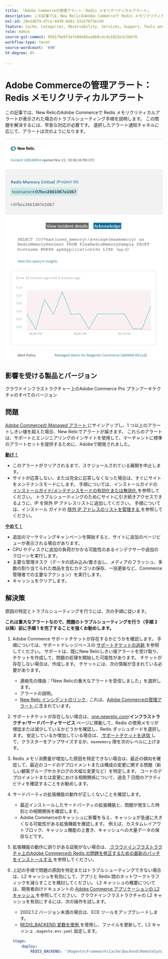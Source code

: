 ```yaml
---
title: 「Adobe Commerceの管理アラート：Redis メモリクリティカルアラート」
description: この記事では、New RelicのAdobe Commerceで Redis メモリクリティカルアラートが表示された場合のトラブルシューティング手順を説明します。 この問題を解決するには、早急な対応が必要です。 選択したアラート通知チャネルに応じて、アラートは次のようになります。
exl-id: 28e1d879-d7ca-4439-8e81-52a1fbf3ecb0
feature: Cache, Categories, Observability, Services, Support, Tools and External Services, Variables
role: Admin
source-git-commit: 958179e0f3efe08e65ea8b0c4c4e1015e3c5bb76
workflow-type: tm+mt
source-wordcount: '690'
ht-degree: 0%

---
```


# Adobe Commerceの管理アラート：Redis メモリクリティカルアラート

この記事では、New RelicのAdobe Commerceで Redis メモリクリティカルアラートが表示された場合のトラブルシューティング手順を説明します。 この問題を解決するには、早急な対応が必要です。 選択したアラート通知チャネルに応じて、アラートは次のようになります。

![new_relic_redis_memory_critical.png](assets/new_relic_redis_memory_critical.png)

## 影響を受ける製品とバージョン

クラウドインフラストラクチャー上のAdobe Commerce Pro プランアーキテクチャのすべてのバージョン

## 問題

[Adobe Commerceの Managed アラート ](/help/support-tools/managed-alerts-for-adobe-commerce/managed-alerts-for-magento-commerce.md) にサインアップし、1 つ以上のアラートしきい値を超えた場合、New Relicでアラートが届きます。 これらのアラートは、サポートとエンジニアリングのインサイトを使用して、マーチャントに標準のアラートセットを提供するために、Adobeで開発されました。

**<u>動け！</u>**

* このアラートがクリアされるまで、スケジュールされている展開を中止します。
* サイトが応答しない、または完全に応答しなくなった場合は、すぐにサイトをメンテナンスモードにします。 手順については、インストールガイドの [ インストールガイド/メンテナンスモードの有効化または無効化 ](/docs/commerce-operations/installation-guide/tutorials/maintenance-mode.html#enable-or-disable-maintenance-mode-1) を参照してください。 トラブルシューティングのためにサイトに引き続きアクセスできるように、IP を除外 IP アドレスリストに追加してください。 手順については、インストール ガイドの [ 除外 IP アドレスのリストを管理する ](/docs/commerce-operations/installation-guide/tutorials/maintenance-mode.html#maintain-the-list-of-exempt-ip-addresses) を参照してください。

**<u>やめて！</u>**

* 追加のマーケティングキャンペーンを開始すると、サイトに追加のページビューが表示される場合があります。
* CPU やディスクに追加の負荷がかかる可能性のあるインデクサーや追加のクローンを実行します。
* 主要な管理タスク（データの読み込み/書き出し、メディアのフラッシュ、多数の割り当てられた商品を含むカテゴリの保存、一括更新など、Commerce管理者での主要なアクション）を実行します。
* キャッシュをクリアします。

## 解決策

原因の特定とトラブルシューティングを行うには、次の手順に従います。

**これは重大なアラートなので、問題のトラブルシューティングを行う（手順 2 以降）前に手順 1 を完了することを強くお勧めします。**

1. Adobe Commerce サポートチケットが存在するかどうかを確認します。 手順については、サポートナレッジベースの [ サポートチケットの追跡 ](/help/help-center-guide/help-center/magento-help-center-user-guide.md#track-tickets) を参照してください。 サポートは、既にNew Relicしきい値アラートを受け取り、チケットを作成して、問題の処理を開始した可能性があります。 チケットが存在しない場合は、作成します。 チケットには、次の情報が含まれている必要があります。

   * 連絡先の理由：「New Relicの重大なアラートを受信しました」を選択します。
   * アラートの説明。
   * [New Relic インシデントのリンク ](https://docs.newrelic.com/docs/alerts-applied-intelligence/new-relic-alerts/alert-incidents/view-violation-event-details-incidents/). これは、[Adobe Commerceの管理アラート ](/help/support-tools/managed-alerts-for-adobe-commerce/managed-alerts-for-magento-commerce.md) に含まれています。

1. サポートチケットが存在しない場合は、[one.newrelic.com](https://login.newrelic.com)/**インフラストラクチャ**/**サードパーティサービス** ページに移動して、Redis の使用メモリが増加または減少しているかどうかを確認し、Redis ダッシュボードを選択します。 安定しているか増加している場合は、[ サポートチケットを送信 ](/help/help-center-guide/help-center/magento-help-center-user-guide.md#submit-ticket) して、クラスターをアップサイズするか、`maxmemory` 限を次のレベルに上げます。
1. Redis メモリ消費量が増加した原因を特定できない場合は、最近の傾向を確認して、最近のコードのデプロイメントまたは構成の変更に関する問題（新しい顧客グループやカタログの大幅な変更など）を特定します。 コードのデプロイメントまたは変更における相関関係について、過去 7 日間のアクティビティを確認することをお勧めします。
1. サードパーティの拡張機能の動作が正しくないことを確認します。

   * 最近インストールしたサードパーティの拡張機能と、問題が発生した時刻との相関関係を確認します。
   * Adobe Commerceのキャッシュに影響を与え、キャッシュが急速に大きくなる可能性がある拡張機能を確認します。 例えば、カスタムレイアウトブロック、キャッシュ機能の上書き、キャッシュへの大量データの保存などです。

1. 拡張機能の動作に誤りがある証拠がない場合は、[ クラウドインフラストラクチャ上のAdobe Commerceの Redis の問題を修正するための最新のパッチをインストールする ](/help/troubleshooting/miscellaneous/install-latest-patches-to-fix-magento-redis-issues.md) を参照してください。
1. 上記の手順で問題の原因を特定またはトラブルシューティングできない場合は、L2 キャッシュを有効にして、アプリと Redis 間のネットワークトラフィックを減らすことを検討してください。 L2 キャッシュの概要については、開発者向けドキュメントの [Adobe Commerce アプリケーションの L2 キャッシュ ](/docs/commerce-operations/configuration-guide/cache/level-two-cache.html) を参照してください。 クラウドインフラストラクチャの L2 キャッシュを有効にするには、次の操作を試します。

   * 2002.1.2 バージョン未満の場合は、ECE ツールをアップグレードします。
   * [REDIS\_BACKEND 変数を使用 ](/docs/commerce-cloud-service/user-guide/configure/env/stage/variables-deploy.html#redis_backend) を使用し、ファイルを更新して、L2 キャッシュ `.magento.env.yaml` 設定します。

   ```yaml
   stage:
       deploy:
           REDIS_BACKEND: '\Magento\Framework\Cache\Backend\RemoteSynchronizedCache'
   ```
